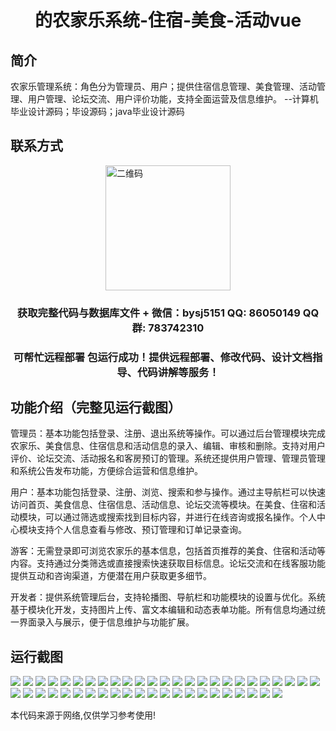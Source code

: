 <p><h1 align="center">的农家乐系统-住宿-美食-活动vue</h1></p>

## 简介
农家乐管理系统：角色分为管理员、用户；提供住宿信息管理、美食管理、活动管理、用户管理、论坛交流、用户评价功能，支持全面运营及信息维护。    --计算机毕业设计源码；毕设源码；java毕业设计源码


## 联系方式
<img src="https://bs-1329754181.cos.ap-shanghai.myqcloud.com/wx.jpg" alt="二维码" style="display: block; margin: 0 auto;" width="200px">
<p><h3 align="center">获取完整代码与数据库文件 + 微信：bysj5151 QQ: 86050149 QQ群: 783742310</h3></p>
<p><h3 align="center">可帮忙远程部署 包运行成功！提供远程部署、修改代码、设计文档指导、代码讲解等服务！</h3></p>

## 功能介绍（完整见运行截图）
管理员：基本功能包括登录、注册、退出系统等操作。可以通过后台管理模块完成农家乐、美食信息、住宿信息和活动信息的录入、编辑、审核和删除。支持对用户评价、论坛交流、活动报名和客房预订的管理。系统还提供用户管理、管理员管理和系统公告发布功能，方便综合运营和信息维护。

用户：基本功能包括登录、注册、浏览、搜索和参与操作。通过主导航栏可以快速访问首页、美食信息、住宿信息、活动信息、论坛交流等模块。在美食、住宿和活动模块，可以通过筛选或搜索找到目标内容，并进行在线咨询或报名操作。个人中心模块支持个人信息查看与修改、预订管理和订单记录查询。

游客：无需登录即可浏览农家乐的基本信息，包括首页推荐的美食、住宿和活动等内容。支持通过分类筛选或直接搜索快速获取目标信息。论坛交流和在线客服功能提供互动和咨询渠道，方便潜在用户获取更多细节。

开发者：提供系统管理后台，支持轮播图、导航栏和功能模块的设置与优化。系统基于模块化开发，支持图片上传、富文本编辑和动态表单功能。所有信息均通过统一界面录入与展示，便于信息维护与功能扩展。


## 运行截图
![](https://bs-1329754181.cos.ap-shanghai.myqcloud.com/ssm/FarmStaySystemAccommodationCuisineActivities/img/001.jpg)
![](https://bs-1329754181.cos.ap-shanghai.myqcloud.com/ssm/FarmStaySystemAccommodationCuisineActivities/img/002.jpg)
![](https://bs-1329754181.cos.ap-shanghai.myqcloud.com/ssm/FarmStaySystemAccommodationCuisineActivities/img/003.jpg)
![](https://bs-1329754181.cos.ap-shanghai.myqcloud.com/ssm/FarmStaySystemAccommodationCuisineActivities/img/004.jpg)
![](https://bs-1329754181.cos.ap-shanghai.myqcloud.com/ssm/FarmStaySystemAccommodationCuisineActivities/img/005.jpg)
![](https://bs-1329754181.cos.ap-shanghai.myqcloud.com/ssm/FarmStaySystemAccommodationCuisineActivities/img/006.jpg)
![](https://bs-1329754181.cos.ap-shanghai.myqcloud.com/ssm/FarmStaySystemAccommodationCuisineActivities/img/007.jpg)
![](https://bs-1329754181.cos.ap-shanghai.myqcloud.com/ssm/FarmStaySystemAccommodationCuisineActivities/img/008.jpg)
![](https://bs-1329754181.cos.ap-shanghai.myqcloud.com/ssm/FarmStaySystemAccommodationCuisineActivities/img/009.jpg)
![](https://bs-1329754181.cos.ap-shanghai.myqcloud.com/ssm/FarmStaySystemAccommodationCuisineActivities/img/010.jpg)
![](https://bs-1329754181.cos.ap-shanghai.myqcloud.com/ssm/FarmStaySystemAccommodationCuisineActivities/img/011.jpg)
![](https://bs-1329754181.cos.ap-shanghai.myqcloud.com/ssm/FarmStaySystemAccommodationCuisineActivities/img/012.jpg)
![](https://bs-1329754181.cos.ap-shanghai.myqcloud.com/ssm/FarmStaySystemAccommodationCuisineActivities/img/013.jpg)
![](https://bs-1329754181.cos.ap-shanghai.myqcloud.com/ssm/FarmStaySystemAccommodationCuisineActivities/img/014.jpg)
![](https://bs-1329754181.cos.ap-shanghai.myqcloud.com/ssm/FarmStaySystemAccommodationCuisineActivities/img/015.jpg)
![](https://bs-1329754181.cos.ap-shanghai.myqcloud.com/ssm/FarmStaySystemAccommodationCuisineActivities/img/016.jpg)
![](https://bs-1329754181.cos.ap-shanghai.myqcloud.com/ssm/FarmStaySystemAccommodationCuisineActivities/img/017.jpg)
![](https://bs-1329754181.cos.ap-shanghai.myqcloud.com/ssm/FarmStaySystemAccommodationCuisineActivities/img/018.jpg)
![](https://bs-1329754181.cos.ap-shanghai.myqcloud.com/ssm/FarmStaySystemAccommodationCuisineActivities/img/019.jpg)
![](https://bs-1329754181.cos.ap-shanghai.myqcloud.com/ssm/FarmStaySystemAccommodationCuisineActivities/img/020.jpg)
![](https://bs-1329754181.cos.ap-shanghai.myqcloud.com/ssm/FarmStaySystemAccommodationCuisineActivities/img/021.jpg)
![](https://bs-1329754181.cos.ap-shanghai.myqcloud.com/ssm/FarmStaySystemAccommodationCuisineActivities/img/022.jpg)
![](https://bs-1329754181.cos.ap-shanghai.myqcloud.com/ssm/FarmStaySystemAccommodationCuisineActivities/img/023.jpg)
![](https://bs-1329754181.cos.ap-shanghai.myqcloud.com/ssm/FarmStaySystemAccommodationCuisineActivities/img/024.jpg)
![](https://bs-1329754181.cos.ap-shanghai.myqcloud.com/ssm/FarmStaySystemAccommodationCuisineActivities/img/025.jpg)
![](https://bs-1329754181.cos.ap-shanghai.myqcloud.com/ssm/FarmStaySystemAccommodationCuisineActivities/img/026.jpg)
![](https://bs-1329754181.cos.ap-shanghai.myqcloud.com/ssm/FarmStaySystemAccommodationCuisineActivities/img/027.jpg)
![](https://bs-1329754181.cos.ap-shanghai.myqcloud.com/ssm/FarmStaySystemAccommodationCuisineActivities/img/028.jpg)
![](https://bs-1329754181.cos.ap-shanghai.myqcloud.com/ssm/FarmStaySystemAccommodationCuisineActivities/img/029.jpg)
![](https://bs-1329754181.cos.ap-shanghai.myqcloud.com/ssm/FarmStaySystemAccommodationCuisineActivities/img/030.jpg)
![](https://bs-1329754181.cos.ap-shanghai.myqcloud.com/ssm/FarmStaySystemAccommodationCuisineActivities/img/031.jpg)
![](https://bs-1329754181.cos.ap-shanghai.myqcloud.com/ssm/FarmStaySystemAccommodationCuisineActivities/img/032.jpg)
![](https://bs-1329754181.cos.ap-shanghai.myqcloud.com/ssm/FarmStaySystemAccommodationCuisineActivities/img/033.jpg)
![](https://bs-1329754181.cos.ap-shanghai.myqcloud.com/ssm/FarmStaySystemAccommodationCuisineActivities/img/034.jpg)
![](https://bs-1329754181.cos.ap-shanghai.myqcloud.com/ssm/FarmStaySystemAccommodationCuisineActivities/img/035.jpg)
![](https://bs-1329754181.cos.ap-shanghai.myqcloud.com/ssm/FarmStaySystemAccommodationCuisineActivities/img/036.jpg)
![](https://bs-1329754181.cos.ap-shanghai.myqcloud.com/ssm/FarmStaySystemAccommodationCuisineActivities/img/037.jpg)
![](https://bs-1329754181.cos.ap-shanghai.myqcloud.com/ssm/FarmStaySystemAccommodationCuisineActivities/img/038.jpg)
![](https://bs-1329754181.cos.ap-shanghai.myqcloud.com/ssm/FarmStaySystemAccommodationCuisineActivities/img/039.jpg)
![](https://bs-1329754181.cos.ap-shanghai.myqcloud.com/ssm/FarmStaySystemAccommodationCuisineActivities/img/040.jpg)
![](https://bs-1329754181.cos.ap-shanghai.myqcloud.com/ssm/FarmStaySystemAccommodationCuisineActivities/img/041.jpg)
![](https://bs-1329754181.cos.ap-shanghai.myqcloud.com/ssm/FarmStaySystemAccommodationCuisineActivities/img/042.jpg)
![](https://bs-1329754181.cos.ap-shanghai.myqcloud.com/ssm/FarmStaySystemAccommodationCuisineActivities/img/043.jpg)
![](https://bs-1329754181.cos.ap-shanghai.myqcloud.com/ssm/FarmStaySystemAccommodationCuisineActivities/img/044.jpg)
![](https://bs-1329754181.cos.ap-shanghai.myqcloud.com/ssm/FarmStaySystemAccommodationCuisineActivities/img/045.jpg)
![](https://bs-1329754181.cos.ap-shanghai.myqcloud.com/ssm/FarmStaySystemAccommodationCuisineActivities/img/046.jpg)
![](https://bs-1329754181.cos.ap-shanghai.myqcloud.com/ssm/FarmStaySystemAccommodationCuisineActivities/img/047.jpg)

<p>本代码来源于网络,仅供学习参考使用!</p>

